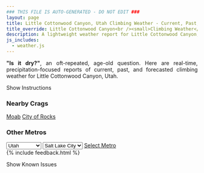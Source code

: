 ```yaml
---
### THIS FILE IS AUTO-GENERATED - DO NOT EDIT ###
layout: page
title: Little Cottonwood Canyon, Utah Climbing Weather - Current, Past, and Forecasted Report
title_override: Little Cottonwood Canyon<br /><small>Climbing Weather</small>
description: A lightweight weather report for Little Cottonwood Canyon, Utah. Optimized for slow internet connections.
js_includes:
  - weather.js
---
```


<section class="measure center lh-copy f5-ns f6 ph2 mv4" style="text-align: justify;">
<strong>"Is it dry?"</strong>, an oft-repeated, age-old question. Here are real-time,
precipitation-focused reports of current, past, and forecasted climbing weather for Little Cottonwood Canyon, Utah.
</section>

<p id="settings-toggle" class="mw5 b center tc hover-light-red black-70 pointer">Show Instructions</p>
<section id="settings" class="overflow-hidden" style="display:none;">
    <div class="mv2 ph2 center">
        <div class="fn f6 tc pv2">
            <p class="measure lh-copy center"><strong>Show/hide hourly forecasts</strong> by clicking the desired day.</p>
            <hr class="mw5 p0 mv2 o-60 b0 bt b--light-red light-red bg-light-red">
            <p class="measure lh-copy center"><strong>Current and Past conditions</strong> are measured by the nearest weather station. <strong>Forecast conditions</strong> are calculated and polled separately.</p>
            <hr class="mw5 p0 mv2 o-60 b0 bt b--light-red light-red bg-light-red">
            <p class="measure lh-copy center"><strong>Having issues?</strong> Try <a id="clear-cache" class="no-underline relative fancy-link light-red hover-light-red" href="#">clearing the local cache</a>.</p>
            <hr class="mw5 p0 mv2 o-60 b0 bt b--light-red light-red bg-light-red">
            <p class="measure lh-copy center">Weather data sourced from <a class="no-underline fancy-link relative light-red" target="_blank" href="https://www.weather.gov/documentation/services-web-api">weather.gov</a>.</p>
        </div>
    </div>
</section>
<section id="weather" data-crag="little-cottonwood-canyon-utah" class="mv4-ns mv3 ph2 center"></section>
<section id="nearby" class="tc lh-copy">
  <h3>Nearby Crags</h3>
<a class="nowrap no-underline fancy-link relative light-red mh3" href="/crags/moab-utah-weather.html">Moab</a>
<a class="nowrap no-underline fancy-link relative light-red mh3" href="/crags/city-of-rocks-idaho-weather.html">City of Rocks</a>
</section>
<section id="nearby" class="tc lh-copy">
  <h3>Other Metros</h3>
  <select class="ma1 bg-near-white pa2" id="stateSel">
    <option value="Texas">Texas</option>
    <option value="Washington">Washington</option>
    <option value="Colorado">Colorado</option>
    <option value="Tennessee">Tennessee</option>
    <option value="Utah" selected>Utah</option>
    <option value="California">California</option>
  </select>
  <select class="ma1 bg-near-white pa2" id="citySel">
    <option value="Salt Lake City" selected>Salt Lake City</option>
  </select>
  <a id="selectMetro" class="f6 link dim ph3 pv2 ma1 dib white bg-light-red" href="/crags/salt-lake-city-utah-weather.html">Select Metro</a>
  <script>
    var states = [];
    states["Texas"] = "Austin"
    states["Washington"] = "Seattle"
    states["Colorado"] = "Denver"
    states["Tennessee"] = "Nashville"
    states["Utah"] = "Salt Lake City"
    states["California"] = "San Francisco|Los Angeles"
  </script>
</section>
{% include feedback.html %}
<p id="issues-toggle" class="mw5 b center tc hover-light-red black-70 pointer">Show Known Issues</p>
<section id="issues" class="overflow-hidden tc f6">
</section>

<script>
  var weekly_SLC_102_165 = {"updated":"2023-02-06T03:37:56+00:00","units":"us","forecastGenerator":"BaselineForecastGenerator","generatedAt":"2023-02-06T08:34:55+00:00","updateTime":"2023-02-06T03:37:56+00:00","validTimes":"2023-02-05T21:00:00+00:00/P7DT7H","elevation":{"unitCode":"wmoUnit:m","value":1872.0816},"periods":[{"number":1,"name":"Overnight","startTime":"2023-02-06T01:00:00-07:00","endTime":"2023-02-06T06:00:00-07:00","isDaytime":false,"temperature":25,"temperatureUnit":"F","temperatureTrend":"rising","windSpeed":"6 mph","windDirection":"N","icon":"https://api.weather.gov/icons/land/night/snow,90?size=medium","shortForecast":"Snow","detailedForecast":"Snow. Mostly cloudy. Low around 25, with temperatures rising to around 27 overnight. North wind around 6 mph. Chance of precipitation is 90%. New snow accumulation of 2 to 4 inches possible."},{"number":2,"name":"Monday","startTime":"2023-02-06T06:00:00-07:00","endTime":"2023-02-06T18:00:00-07:00","isDaytime":true,"temperature":30,"temperatureUnit":"F","temperatureTrend":null,"windSpeed":"6 to 10 mph","windDirection":"N","icon":"https://api.weather.gov/icons/land/day/snow,100/snow,60?size=medium","shortForecast":"Snow","detailedForecast":"Snow before 5pm. Cloudy, with a high near 30. North wind 6 to 10 mph. Chance of precipitation is 100%. New snow accumulation of 3 to 5 inches possible."},{"number":3,"name":"Monday Night","startTime":"2023-02-06T18:00:00-07:00","endTime":"2023-02-07T06:00:00-07:00","isDaytime":false,"temperature":20,"temperatureUnit":"F","temperatureTrend":null,"windSpeed":"6 to 10 mph","windDirection":"NNE","icon":"https://api.weather.gov/icons/land/night/bkn?size=medium","shortForecast":"Mostly Cloudy","detailedForecast":"Mostly cloudy, with a low around 20. North northeast wind 6 to 10 mph."},{"number":4,"name":"Tuesday","startTime":"2023-02-07T06:00:00-07:00","endTime":"2023-02-07T18:00:00-07:00","isDaytime":true,"temperature":32,"temperatureUnit":"F","temperatureTrend":null,"windSpeed":"2 to 6 mph","windDirection":"WSW","icon":"https://api.weather.gov/icons/land/day/sct?size=medium","shortForecast":"Mostly Sunny","detailedForecast":"Mostly sunny, with a high near 32. West southwest wind 2 to 6 mph."},{"number":5,"name":"Tuesday Night","startTime":"2023-02-07T18:00:00-07:00","endTime":"2023-02-08T06:00:00-07:00","isDaytime":false,"temperature":23,"temperatureUnit":"F","temperatureTrend":null,"windSpeed":"3 to 9 mph","windDirection":"SSE","icon":"https://api.weather.gov/icons/land/night/bkn/snow,30?size=medium","shortForecast":"Mostly Cloudy then Chance Light Snow","detailedForecast":"A chance of snow after 5am. Mostly cloudy, with a low around 23. South southeast wind 3 to 9 mph. Chance of precipitation is 30%."},{"number":6,"name":"Wednesday","startTime":"2023-02-08T06:00:00-07:00","endTime":"2023-02-08T18:00:00-07:00","isDaytime":true,"temperature":33,"temperatureUnit":"F","temperatureTrend":null,"windSpeed":"9 to 13 mph","windDirection":"WSW","icon":"https://api.weather.gov/icons/land/day/snow,40?size=medium","shortForecast":"Chance Light Snow","detailedForecast":"A chance of snow before 5pm. Partly sunny, with a high near 33. Chance of precipitation is 40%. New snow accumulation of less than half an inch possible."},{"number":7,"name":"Wednesday Night","startTime":"2023-02-08T18:00:00-07:00","endTime":"2023-02-09T06:00:00-07:00","isDaytime":false,"temperature":18,"temperatureUnit":"F","temperatureTrend":null,"windSpeed":"8 to 13 mph","windDirection":"NNW","icon":"https://api.weather.gov/icons/land/night/bkn?size=medium","shortForecast":"Mostly Cloudy","detailedForecast":"Mostly cloudy, with a low around 18."},{"number":8,"name":"Thursday","startTime":"2023-02-09T06:00:00-07:00","endTime":"2023-02-09T18:00:00-07:00","isDaytime":true,"temperature":29,"temperatureUnit":"F","temperatureTrend":null,"windSpeed":"8 mph","windDirection":"NW","icon":"https://api.weather.gov/icons/land/day/sct?size=medium","shortForecast":"Mostly Sunny","detailedForecast":"Mostly sunny, with a high near 29."},{"number":9,"name":"Thursday Night","startTime":"2023-02-09T18:00:00-07:00","endTime":"2023-02-10T06:00:00-07:00","isDaytime":false,"temperature":18,"temperatureUnit":"F","temperatureTrend":null,"windSpeed":"7 mph","windDirection":"E","icon":"https://api.weather.gov/icons/land/night/few?size=medium","shortForecast":"Mostly Clear","detailedForecast":"Mostly clear, with a low around 18."},{"number":10,"name":"Friday","startTime":"2023-02-10T06:00:00-07:00","endTime":"2023-02-10T18:00:00-07:00","isDaytime":true,"temperature":37,"temperatureUnit":"F","temperatureTrend":null,"windSpeed":"8 mph","windDirection":"SE","icon":"https://api.weather.gov/icons/land/day/few?size=medium","shortForecast":"Sunny","detailedForecast":"Sunny, with a high near 37."},{"number":11,"name":"Friday Night","startTime":"2023-02-10T18:00:00-07:00","endTime":"2023-02-11T06:00:00-07:00","isDaytime":false,"temperature":25,"temperatureUnit":"F","temperatureTrend":null,"windSpeed":"9 mph","windDirection":"SE","icon":"https://api.weather.gov/icons/land/night/sct?size=medium","shortForecast":"Partly Cloudy","detailedForecast":"Partly cloudy, with a low around 25."},{"number":12,"name":"Saturday","startTime":"2023-02-11T06:00:00-07:00","endTime":"2023-02-11T18:00:00-07:00","isDaytime":true,"temperature":41,"temperatureUnit":"F","temperatureTrend":null,"windSpeed":"9 mph","windDirection":"ESE","icon":"https://api.weather.gov/icons/land/day/sct?size=medium","shortForecast":"Mostly Sunny","detailedForecast":"Mostly sunny, with a high near 41."},{"number":13,"name":"Saturday Night","startTime":"2023-02-11T18:00:00-07:00","endTime":"2023-02-12T06:00:00-07:00","isDaytime":false,"temperature":26,"temperatureUnit":"F","temperatureTrend":null,"windSpeed":"8 mph","windDirection":"E","icon":"https://api.weather.gov/icons/land/night/bkn?size=medium","shortForecast":"Mostly Cloudy","detailedForecast":"Mostly cloudy, with a low around 26."},{"number":14,"name":"Sunday","startTime":"2023-02-12T06:00:00-07:00","endTime":"2023-02-12T18:00:00-07:00","isDaytime":true,"temperature":39,"temperatureUnit":"F","temperatureTrend":null,"windSpeed":"8 mph","windDirection":"NNE","icon":"https://api.weather.gov/icons/land/day/snow?size=medium","shortForecast":"Slight Chance Light Snow","detailedForecast":"A slight chance of snow between 11am and 5pm. Partly sunny, with a high near 39."}]}
  var hourly_SLC_102_165 = {"@context":["https://geojson.org/geojson-ld/geojson-context.jsonld",{"@version":"1.1","wx":"https://api.weather.gov/ontology#","geo":"http://www.opengis.net/ont/geosparql#","unit":"http://codes.wmo.int/common/unit/","@vocab":"https://api.weather.gov/ontology#"}],"type":"Feature","geometry":{"type":"Polygon","coordinates":[[[-111.7980097,40.5728371],[-111.79443739999999,40.5510443],[-111.765784,40.5537528],[-111.7693503,40.575545899999995],[-111.7980097,40.5728371]]]},"properties":{"updated":"2023-02-06T03:37:56+00:00","units":"us","forecastGenerator":"HourlyForecastGenerator","generatedAt":"2023-02-06T08:34:56+00:00","updateTime":"2023-02-06T03:37:56+00:00","validTimes":"2023-02-05T21:00:00+00:00/P7DT7H","elevation":{"unitCode":"wmoUnit:m","value":1872.0816},"periods":[{"number":1,"name":"","startTime":"2023-02-06T01:00:00-07:00","endTime":"2023-02-06T02:00:00-07:00","isDaytime":false,"temperature":29,"temperatureUnit":"F","temperatureTrend":null,"windSpeed":"6 mph","windDirection":"NNE","icon":"https://api.weather.gov/icons/land/night/snow,50?size=small","shortForecast":"Chance Light Snow","detailedForecast":""},{"number":2,"name":"","startTime":"2023-02-06T02:00:00-07:00","endTime":"2023-02-06T03:00:00-07:00","isDaytime":false,"temperature":28,"temperatureUnit":"F","temperatureTrend":null,"windSpeed":"6 mph","windDirection":"N","icon":"https://api.weather.gov/icons/land/night/snow,40?size=small","shortForecast":"Chance Light Snow","detailedForecast":""},{"number":3,"name":"","startTime":"2023-02-06T03:00:00-07:00","endTime":"2023-02-06T04:00:00-07:00","isDaytime":false,"temperature":28,"temperatureUnit":"F","temperatureTrend":null,"windSpeed":"6 mph","windDirection":"N","icon":"https://api.weather.gov/icons/land/night/snow,40?size=small","shortForecast":"Chance Light Snow","detailedForecast":""},{"number":4,"name":"","startTime":"2023-02-06T04:00:00-07:00","endTime":"2023-02-06T05:00:00-07:00","isDaytime":false,"temperature":27,"temperatureUnit":"F","temperatureTrend":null,"windSpeed":"6 mph","windDirection":"N","icon":"https://api.weather.gov/icons/land/night/snow,40?size=small","shortForecast":"Chance Light Snow","detailedForecast":""},{"number":5,"name":"","startTime":"2023-02-06T05:00:00-07:00","endTime":"2023-02-06T06:00:00-07:00","isDaytime":false,"temperature":27,"temperatureUnit":"F","temperatureTrend":null,"windSpeed":"6 mph","windDirection":"N","icon":"https://api.weather.gov/icons/land/night/snow,90?size=small","shortForecast":"Snow","detailedForecast":""},{"number":6,"name":"","startTime":"2023-02-06T06:00:00-07:00","endTime":"2023-02-06T07:00:00-07:00","isDaytime":true,"temperature":27,"temperatureUnit":"F","temperatureTrend":null,"windSpeed":"6 mph","windDirection":"N","icon":"https://api.weather.gov/icons/land/day/snow,90?size=small","shortForecast":"Snow","detailedForecast":""},{"number":7,"name":"","startTime":"2023-02-06T07:00:00-07:00","endTime":"2023-02-06T08:00:00-07:00","isDaytime":true,"temperature":26,"temperatureUnit":"F","temperatureTrend":null,"windSpeed":"6 mph","windDirection":"N","icon":"https://api.weather.gov/icons/land/day/snow,90?size=small","shortForecast":"Snow","detailedForecast":""},{"number":8,"name":"","startTime":"2023-02-06T08:00:00-07:00","endTime":"2023-02-06T09:00:00-07:00","isDaytime":true,"temperature":25,"temperatureUnit":"F","temperatureTrend":null,"windSpeed":"6 mph","windDirection":"N","icon":"https://api.weather.gov/icons/land/day/snow?size=small","shortForecast":"Snow","detailedForecast":""},{"number":9,"name":"","startTime":"2023-02-06T09:00:00-07:00","endTime":"2023-02-06T10:00:00-07:00","isDaytime":true,"temperature":26,"temperatureUnit":"F","temperatureTrend":null,"windSpeed":"6 mph","windDirection":"N","icon":"https://api.weather.gov/icons/land/day/snow?size=small","shortForecast":"Snow","detailedForecast":""},{"number":10,"name":"","startTime":"2023-02-06T10:00:00-07:00","endTime":"2023-02-06T11:00:00-07:00","isDaytime":true,"temperature":25,"temperatureUnit":"F","temperatureTrend":null,"windSpeed":"6 mph","windDirection":"N","icon":"https://api.weather.gov/icons/land/day/snow?size=small","shortForecast":"Snow","detailedForecast":""},{"number":11,"name":"","startTime":"2023-02-06T11:00:00-07:00","endTime":"2023-02-06T12:00:00-07:00","isDaytime":true,"temperature":26,"temperatureUnit":"F","temperatureTrend":null,"windSpeed":"9 mph","windDirection":"NNW","icon":"https://api.weather.gov/icons/land/day/snow?size=small","shortForecast":"Snow Likely","detailedForecast":""},{"number":12,"name":"","startTime":"2023-02-06T12:00:00-07:00","endTime":"2023-02-06T13:00:00-07:00","isDaytime":true,"temperature":27,"temperatureUnit":"F","temperatureTrend":null,"windSpeed":"9 mph","windDirection":"NNW","icon":"https://api.weather.gov/icons/land/day/snow?size=small","shortForecast":"Snow Likely","detailedForecast":""},{"number":13,"name":"","startTime":"2023-02-06T13:00:00-07:00","endTime":"2023-02-06T14:00:00-07:00","isDaytime":true,"temperature":28,"temperatureUnit":"F","temperatureTrend":null,"windSpeed":"9 mph","windDirection":"NNW","icon":"https://api.weather.gov/icons/land/day/snow?size=small","shortForecast":"Snow Likely","detailedForecast":""},{"number":14,"name":"","startTime":"2023-02-06T14:00:00-07:00","endTime":"2023-02-06T15:00:00-07:00","isDaytime":true,"temperature":28,"temperatureUnit":"F","temperatureTrend":null,"windSpeed":"9 mph","windDirection":"NNW","icon":"https://api.weather.gov/icons/land/day/snow?size=small","shortForecast":"Chance Snow","detailedForecast":""},{"number":15,"name":"","startTime":"2023-02-06T15:00:00-07:00","endTime":"2023-02-06T16:00:00-07:00","isDaytime":true,"temperature":28,"temperatureUnit":"F","temperatureTrend":null,"windSpeed":"9 mph","windDirection":"NNW","icon":"https://api.weather.gov/icons/land/day/snow?size=small","shortForecast":"Chance Snow","detailedForecast":""},{"number":16,"name":"","startTime":"2023-02-06T16:00:00-07:00","endTime":"2023-02-06T17:00:00-07:00","isDaytime":true,"temperature":28,"temperatureUnit":"F","temperatureTrend":null,"windSpeed":"9 mph","windDirection":"NNW","icon":"https://api.weather.gov/icons/land/day/snow?size=small","shortForecast":"Chance Snow","detailedForecast":""},{"number":17,"name":"","startTime":"2023-02-06T17:00:00-07:00","endTime":"2023-02-06T18:00:00-07:00","isDaytime":true,"temperature":29,"temperatureUnit":"F","temperatureTrend":null,"windSpeed":"10 mph","windDirection":"N","icon":"https://api.weather.gov/icons/land/day/ovc?size=small","shortForecast":"Cloudy","detailedForecast":""},{"number":18,"name":"","startTime":"2023-02-06T18:00:00-07:00","endTime":"2023-02-06T19:00:00-07:00","isDaytime":false,"temperature":27,"temperatureUnit":"F","temperatureTrend":null,"windSpeed":"10 mph","windDirection":"N","icon":"https://api.weather.gov/icons/land/night/ovc?size=small","shortForecast":"Cloudy","detailedForecast":""},{"number":19,"name":"","startTime":"2023-02-06T19:00:00-07:00","endTime":"2023-02-06T20:00:00-07:00","isDaytime":false,"temperature":26,"temperatureUnit":"F","temperatureTrend":null,"windSpeed":"10 mph","windDirection":"N","icon":"https://api.weather.gov/icons/land/night/ovc?size=small","shortForecast":"Cloudy","detailedForecast":""},{"number":20,"name":"","startTime":"2023-02-06T20:00:00-07:00","endTime":"2023-02-06T21:00:00-07:00","isDaytime":false,"temperature":25,"temperatureUnit":"F","temperatureTrend":null,"windSpeed":"8 mph","windDirection":"NNE","icon":"https://api.weather.gov/icons/land/night/bkn?size=small","shortForecast":"Mostly Cloudy","detailedForecast":""},{"number":21,"name":"","startTime":"2023-02-06T21:00:00-07:00","endTime":"2023-02-06T22:00:00-07:00","isDaytime":false,"temperature":24,"temperatureUnit":"F","temperatureTrend":null,"windSpeed":"8 mph","windDirection":"NNE","icon":"https://api.weather.gov/icons/land/night/bkn?size=small","shortForecast":"Mostly Cloudy","detailedForecast":""},{"number":22,"name":"","startTime":"2023-02-06T22:00:00-07:00","endTime":"2023-02-06T23:00:00-07:00","isDaytime":false,"temperature":23,"temperatureUnit":"F","temperatureTrend":null,"windSpeed":"8 mph","windDirection":"NNE","icon":"https://api.weather.gov/icons/land/night/bkn?size=small","shortForecast":"Mostly Cloudy","detailedForecast":""},{"number":23,"name":"","startTime":"2023-02-06T23:00:00-07:00","endTime":"2023-02-07T00:00:00-07:00","isDaytime":false,"temperature":22,"temperatureUnit":"F","temperatureTrend":null,"windSpeed":"6 mph","windDirection":"NNE","icon":"https://api.weather.gov/icons/land/night/bkn?size=small","shortForecast":"Mostly Cloudy","detailedForecast":""},{"number":24,"name":"","startTime":"2023-02-07T00:00:00-07:00","endTime":"2023-02-07T01:00:00-07:00","isDaytime":false,"temperature":21,"temperatureUnit":"F","temperatureTrend":null,"windSpeed":"6 mph","windDirection":"NNE","icon":"https://api.weather.gov/icons/land/night/bkn?size=small","shortForecast":"Mostly Cloudy","detailedForecast":""},{"number":25,"name":"","startTime":"2023-02-07T01:00:00-07:00","endTime":"2023-02-07T02:00:00-07:00","isDaytime":false,"temperature":21,"temperatureUnit":"F","temperatureTrend":null,"windSpeed":"6 mph","windDirection":"NNE","icon":"https://api.weather.gov/icons/land/night/bkn?size=small","shortForecast":"Mostly Cloudy","detailedForecast":""},{"number":26,"name":"","startTime":"2023-02-07T02:00:00-07:00","endTime":"2023-02-07T03:00:00-07:00","isDaytime":false,"temperature":21,"temperatureUnit":"F","temperatureTrend":null,"windSpeed":"6 mph","windDirection":"NE","icon":"https://api.weather.gov/icons/land/night/bkn?size=small","shortForecast":"Mostly Cloudy","detailedForecast":""},{"number":27,"name":"","startTime":"2023-02-07T03:00:00-07:00","endTime":"2023-02-07T04:00:00-07:00","isDaytime":false,"temperature":21,"temperatureUnit":"F","temperatureTrend":null,"windSpeed":"6 mph","windDirection":"NE","icon":"https://api.weather.gov/icons/land/night/bkn?size=small","shortForecast":"Mostly Cloudy","detailedForecast":""},{"number":28,"name":"","startTime":"2023-02-07T04:00:00-07:00","endTime":"2023-02-07T05:00:00-07:00","isDaytime":false,"temperature":20,"temperatureUnit":"F","temperatureTrend":null,"windSpeed":"6 mph","windDirection":"NE","icon":"https://api.weather.gov/icons/land/night/bkn?size=small","shortForecast":"Mostly Cloudy","detailedForecast":""},{"number":29,"name":"","startTime":"2023-02-07T05:00:00-07:00","endTime":"2023-02-07T06:00:00-07:00","isDaytime":false,"temperature":20,"temperatureUnit":"F","temperatureTrend":null,"windSpeed":"6 mph","windDirection":"ENE","icon":"https://api.weather.gov/icons/land/night/bkn?size=small","shortForecast":"Mostly Cloudy","detailedForecast":""},{"number":30,"name":"","startTime":"2023-02-07T06:00:00-07:00","endTime":"2023-02-07T07:00:00-07:00","isDaytime":true,"temperature":20,"temperatureUnit":"F","temperatureTrend":null,"windSpeed":"6 mph","windDirection":"ENE","icon":"https://api.weather.gov/icons/land/day/bkn?size=small","shortForecast":"Partly Sunny","detailedForecast":""},{"number":31,"name":"","startTime":"2023-02-07T07:00:00-07:00","endTime":"2023-02-07T08:00:00-07:00","isDaytime":true,"temperature":21,"temperatureUnit":"F","temperatureTrend":null,"windSpeed":"6 mph","windDirection":"ENE","icon":"https://api.weather.gov/icons/land/day/bkn?size=small","shortForecast":"Partly Sunny","detailedForecast":""},{"number":32,"name":"","startTime":"2023-02-07T08:00:00-07:00","endTime":"2023-02-07T09:00:00-07:00","isDaytime":true,"temperature":22,"temperatureUnit":"F","temperatureTrend":null,"windSpeed":"3 mph","windDirection":"E","icon":"https://api.weather.gov/icons/land/day/bkn?size=small","shortForecast":"Partly Sunny","detailedForecast":""},{"number":33,"name":"","startTime":"2023-02-07T09:00:00-07:00","endTime":"2023-02-07T10:00:00-07:00","isDaytime":true,"temperature":24,"temperatureUnit":"F","temperatureTrend":null,"windSpeed":"3 mph","windDirection":"E","icon":"https://api.weather.gov/icons/land/day/bkn?size=small","shortForecast":"Partly Sunny","detailedForecast":""},{"number":34,"name":"","startTime":"2023-02-07T10:00:00-07:00","endTime":"2023-02-07T11:00:00-07:00","isDaytime":true,"temperature":26,"temperatureUnit":"F","temperatureTrend":null,"windSpeed":"3 mph","windDirection":"E","icon":"https://api.weather.gov/icons/land/day/bkn?size=small","shortForecast":"Partly Sunny","detailedForecast":""},{"number":35,"name":"","startTime":"2023-02-07T11:00:00-07:00","endTime":"2023-02-07T12:00:00-07:00","isDaytime":true,"temperature":28,"temperatureUnit":"F","temperatureTrend":null,"windSpeed":"2 mph","windDirection":"WSW","icon":"https://api.weather.gov/icons/land/day/sct?size=small","shortForecast":"Mostly Sunny","detailedForecast":""},{"number":36,"name":"","startTime":"2023-02-07T12:00:00-07:00","endTime":"2023-02-07T13:00:00-07:00","isDaytime":true,"temperature":30,"temperatureUnit":"F","temperatureTrend":null,"windSpeed":"2 mph","windDirection":"WSW","icon":"https://api.weather.gov/icons/land/day/sct?size=small","shortForecast":"Mostly Sunny","detailedForecast":""},{"number":37,"name":"","startTime":"2023-02-07T13:00:00-07:00","endTime":"2023-02-07T14:00:00-07:00","isDaytime":true,"temperature":31,"temperatureUnit":"F","temperatureTrend":null,"windSpeed":"2 mph","windDirection":"WSW","icon":"https://api.weather.gov/icons/land/day/sct?size=small","shortForecast":"Mostly Sunny","detailedForecast":""},{"number":38,"name":"","startTime":"2023-02-07T14:00:00-07:00","endTime":"2023-02-07T15:00:00-07:00","isDaytime":true,"temperature":31,"temperatureUnit":"F","temperatureTrend":null,"windSpeed":"2 mph","windDirection":"W","icon":"https://api.weather.gov/icons/land/day/sct?size=small","shortForecast":"Mostly Sunny","detailedForecast":""},{"number":39,"name":"","startTime":"2023-02-07T15:00:00-07:00","endTime":"2023-02-07T16:00:00-07:00","isDaytime":true,"temperature":31,"temperatureUnit":"F","temperatureTrend":null,"windSpeed":"2 mph","windDirection":"W","icon":"https://api.weather.gov/icons/land/day/sct?size=small","shortForecast":"Mostly Sunny","detailedForecast":""},{"number":40,"name":"","startTime":"2023-02-07T16:00:00-07:00","endTime":"2023-02-07T17:00:00-07:00","isDaytime":true,"temperature":30,"temperatureUnit":"F","temperatureTrend":null,"windSpeed":"2 mph","windDirection":"W","icon":"https://api.weather.gov/icons/land/day/sct?size=small","shortForecast":"Mostly Sunny","detailedForecast":""},{"number":41,"name":"","startTime":"2023-02-07T17:00:00-07:00","endTime":"2023-02-07T18:00:00-07:00","isDaytime":true,"temperature":29,"temperatureUnit":"F","temperatureTrend":null,"windSpeed":"3 mph","windDirection":"WSW","icon":"https://api.weather.gov/icons/land/day/sct?size=small","shortForecast":"Mostly Sunny","detailedForecast":""},{"number":42,"name":"","startTime":"2023-02-07T18:00:00-07:00","endTime":"2023-02-07T19:00:00-07:00","isDaytime":false,"temperature":28,"temperatureUnit":"F","temperatureTrend":null,"windSpeed":"3 mph","windDirection":"WSW","icon":"https://api.weather.gov/icons/land/night/sct?size=small","shortForecast":"Partly Cloudy","detailedForecast":""},{"number":43,"name":"","startTime":"2023-02-07T19:00:00-07:00","endTime":"2023-02-07T20:00:00-07:00","isDaytime":false,"temperature":26,"temperatureUnit":"F","temperatureTrend":null,"windSpeed":"3 mph","windDirection":"WSW","icon":"https://api.weather.gov/icons/land/night/sct?size=small","shortForecast":"Partly Cloudy","detailedForecast":""},{"number":44,"name":"","startTime":"2023-02-07T20:00:00-07:00","endTime":"2023-02-07T21:00:00-07:00","isDaytime":false,"temperature":25,"temperatureUnit":"F","temperatureTrend":null,"windSpeed":"5 mph","windDirection":"SE","icon":"https://api.weather.gov/icons/land/night/sct?size=small","shortForecast":"Partly Cloudy","detailedForecast":""},{"number":45,"name":"","startTime":"2023-02-07T21:00:00-07:00","endTime":"2023-02-07T22:00:00-07:00","isDaytime":false,"temperature":25,"temperatureUnit":"F","temperatureTrend":null,"windSpeed":"5 mph","windDirection":"SE","icon":"https://api.weather.gov/icons/land/night/sct?size=small","shortForecast":"Partly Cloudy","detailedForecast":""},{"number":46,"name":"","startTime":"2023-02-07T22:00:00-07:00","endTime":"2023-02-07T23:00:00-07:00","isDaytime":false,"temperature":25,"temperatureUnit":"F","temperatureTrend":null,"windSpeed":"5 mph","windDirection":"SE","icon":"https://api.weather.gov/icons/land/night/sct?size=small","shortForecast":"Partly Cloudy","detailedForecast":""},{"number":47,"name":"","startTime":"2023-02-07T23:00:00-07:00","endTime":"2023-02-08T00:00:00-07:00","isDaytime":false,"temperature":25,"temperatureUnit":"F","temperatureTrend":null,"windSpeed":"6 mph","windDirection":"SSE","icon":"https://api.weather.gov/icons/land/night/bkn?size=small","shortForecast":"Mostly Cloudy","detailedForecast":""},{"number":48,"name":"","startTime":"2023-02-08T00:00:00-07:00","endTime":"2023-02-08T01:00:00-07:00","isDaytime":false,"temperature":25,"temperatureUnit":"F","temperatureTrend":null,"windSpeed":"6 mph","windDirection":"SSE","icon":"https://api.weather.gov/icons/land/night/bkn?size=small","shortForecast":"Mostly Cloudy","detailedForecast":""},{"number":49,"name":"","startTime":"2023-02-08T01:00:00-07:00","endTime":"2023-02-08T02:00:00-07:00","isDaytime":false,"temperature":26,"temperatureUnit":"F","temperatureTrend":null,"windSpeed":"6 mph","windDirection":"SSE","icon":"https://api.weather.gov/icons/land/night/bkn?size=small","shortForecast":"Mostly Cloudy","detailedForecast":""},{"number":50,"name":"","startTime":"2023-02-08T02:00:00-07:00","endTime":"2023-02-08T03:00:00-07:00","isDaytime":false,"temperature":26,"temperatureUnit":"F","temperatureTrend":null,"windSpeed":"7 mph","windDirection":"SSE","icon":"https://api.weather.gov/icons/land/night/bkn?size=small","shortForecast":"Mostly Cloudy","detailedForecast":""},{"number":51,"name":"","startTime":"2023-02-08T03:00:00-07:00","endTime":"2023-02-08T04:00:00-07:00","isDaytime":false,"temperature":26,"temperatureUnit":"F","temperatureTrend":null,"windSpeed":"7 mph","windDirection":"SSE","icon":"https://api.weather.gov/icons/land/night/bkn?size=small","shortForecast":"Mostly Cloudy","detailedForecast":""},{"number":52,"name":"","startTime":"2023-02-08T04:00:00-07:00","endTime":"2023-02-08T05:00:00-07:00","isDaytime":false,"temperature":26,"temperatureUnit":"F","temperatureTrend":null,"windSpeed":"7 mph","windDirection":"SSE","icon":"https://api.weather.gov/icons/land/night/bkn?size=small","shortForecast":"Mostly Cloudy","detailedForecast":""},{"number":53,"name":"","startTime":"2023-02-08T05:00:00-07:00","endTime":"2023-02-08T06:00:00-07:00","isDaytime":false,"temperature":26,"temperatureUnit":"F","temperatureTrend":null,"windSpeed":"9 mph","windDirection":"SSE","icon":"https://api.weather.gov/icons/land/night/snow?size=small","shortForecast":"Chance Light Snow","detailedForecast":""},{"number":54,"name":"","startTime":"2023-02-08T06:00:00-07:00","endTime":"2023-02-08T07:00:00-07:00","isDaytime":true,"temperature":26,"temperatureUnit":"F","temperatureTrend":null,"windSpeed":"9 mph","windDirection":"SSE","icon":"https://api.weather.gov/icons/land/day/snow?size=small","shortForecast":"Chance Light Snow","detailedForecast":""},{"number":55,"name":"","startTime":"2023-02-08T07:00:00-07:00","endTime":"2023-02-08T08:00:00-07:00","isDaytime":true,"temperature":26,"temperatureUnit":"F","temperatureTrend":null,"windSpeed":"9 mph","windDirection":"SSE","icon":"https://api.weather.gov/icons/land/day/snow?size=small","shortForecast":"Chance Light Snow","detailedForecast":""},{"number":56,"name":"","startTime":"2023-02-08T08:00:00-07:00","endTime":"2023-02-08T09:00:00-07:00","isDaytime":true,"temperature":27,"temperatureUnit":"F","temperatureTrend":null,"windSpeed":"9 mph","windDirection":"S","icon":"https://api.weather.gov/icons/land/day/snow?size=small","shortForecast":"Chance Light Snow","detailedForecast":""},{"number":57,"name":"","startTime":"2023-02-08T09:00:00-07:00","endTime":"2023-02-08T10:00:00-07:00","isDaytime":true,"temperature":28,"temperatureUnit":"F","temperatureTrend":null,"windSpeed":"9 mph","windDirection":"S","icon":"https://api.weather.gov/icons/land/day/snow?size=small","shortForecast":"Chance Light Snow","detailedForecast":""},{"number":58,"name":"","startTime":"2023-02-08T10:00:00-07:00","endTime":"2023-02-08T11:00:00-07:00","isDaytime":true,"temperature":30,"temperatureUnit":"F","temperatureTrend":null,"windSpeed":"9 mph","windDirection":"S","icon":"https://api.weather.gov/icons/land/day/snow?size=small","shortForecast":"Chance Light Snow","detailedForecast":""},{"number":59,"name":"","startTime":"2023-02-08T11:00:00-07:00","endTime":"2023-02-08T12:00:00-07:00","isDaytime":true,"temperature":32,"temperatureUnit":"F","temperatureTrend":null,"windSpeed":"10 mph","windDirection":"W","icon":"https://api.weather.gov/icons/land/day/snow?size=small","shortForecast":"Chance Light Snow","detailedForecast":""},{"number":60,"name":"","startTime":"2023-02-08T12:00:00-07:00","endTime":"2023-02-08T13:00:00-07:00","isDaytime":true,"temperature":32,"temperatureUnit":"F","temperatureTrend":null,"windSpeed":"10 mph","windDirection":"W","icon":"https://api.weather.gov/icons/land/day/snow?size=small","shortForecast":"Chance Light Snow","detailedForecast":""},{"number":61,"name":"","startTime":"2023-02-08T13:00:00-07:00","endTime":"2023-02-08T14:00:00-07:00","isDaytime":true,"temperature":31,"temperatureUnit":"F","temperatureTrend":null,"windSpeed":"10 mph","windDirection":"W","icon":"https://api.weather.gov/icons/land/day/snow?size=small","shortForecast":"Chance Light Snow","detailedForecast":""},{"number":62,"name":"","startTime":"2023-02-08T14:00:00-07:00","endTime":"2023-02-08T15:00:00-07:00","isDaytime":true,"temperature":30,"temperatureUnit":"F","temperatureTrend":null,"windSpeed":"13 mph","windDirection":"WNW","icon":"https://api.weather.gov/icons/land/day/snow?size=small","shortForecast":"Chance Light Snow","detailedForecast":""},{"number":63,"name":"","startTime":"2023-02-08T15:00:00-07:00","endTime":"2023-02-08T16:00:00-07:00","isDaytime":true,"temperature":29,"temperatureUnit":"F","temperatureTrend":null,"windSpeed":"13 mph","windDirection":"WNW","icon":"https://api.weather.gov/icons/land/day/snow?size=small","shortForecast":"Chance Light Snow","detailedForecast":""},{"number":64,"name":"","startTime":"2023-02-08T16:00:00-07:00","endTime":"2023-02-08T17:00:00-07:00","isDaytime":true,"temperature":29,"temperatureUnit":"F","temperatureTrend":null,"windSpeed":"13 mph","windDirection":"WNW","icon":"https://api.weather.gov/icons/land/day/snow?size=small","shortForecast":"Chance Light Snow","detailedForecast":""},{"number":65,"name":"","startTime":"2023-02-08T17:00:00-07:00","endTime":"2023-02-08T18:00:00-07:00","isDaytime":true,"temperature":28,"temperatureUnit":"F","temperatureTrend":null,"windSpeed":"13 mph","windDirection":"NW","icon":"https://api.weather.gov/icons/land/day/bkn?size=small","shortForecast":"Partly Sunny","detailedForecast":""},{"number":66,"name":"","startTime":"2023-02-08T18:00:00-07:00","endTime":"2023-02-08T19:00:00-07:00","isDaytime":false,"temperature":26,"temperatureUnit":"F","temperatureTrend":null,"windSpeed":"13 mph","windDirection":"NW","icon":"https://api.weather.gov/icons/land/night/bkn?size=small","shortForecast":"Mostly Cloudy","detailedForecast":""},{"number":67,"name":"","startTime":"2023-02-08T19:00:00-07:00","endTime":"2023-02-08T20:00:00-07:00","isDaytime":false,"temperature":25,"temperatureUnit":"F","temperatureTrend":null,"windSpeed":"13 mph","windDirection":"NW","icon":"https://api.weather.gov/icons/land/night/bkn?size=small","shortForecast":"Mostly Cloudy","detailedForecast":""},{"number":68,"name":"","startTime":"2023-02-08T20:00:00-07:00","endTime":"2023-02-08T21:00:00-07:00","isDaytime":false,"temperature":23,"temperatureUnit":"F","temperatureTrend":null,"windSpeed":"10 mph","windDirection":"NW","icon":"https://api.weather.gov/icons/land/night/bkn?size=small","shortForecast":"Mostly Cloudy","detailedForecast":""},{"number":69,"name":"","startTime":"2023-02-08T21:00:00-07:00","endTime":"2023-02-08T22:00:00-07:00","isDaytime":false,"temperature":22,"temperatureUnit":"F","temperatureTrend":null,"windSpeed":"10 mph","windDirection":"NW","icon":"https://api.weather.gov/icons/land/night/bkn?size=small","shortForecast":"Mostly Cloudy","detailedForecast":""},{"number":70,"name":"","startTime":"2023-02-08T22:00:00-07:00","endTime":"2023-02-08T23:00:00-07:00","isDaytime":false,"temperature":22,"temperatureUnit":"F","temperatureTrend":null,"windSpeed":"10 mph","windDirection":"NW","icon":"https://api.weather.gov/icons/land/night/bkn?size=small","shortForecast":"Mostly Cloudy","detailedForecast":""},{"number":71,"name":"","startTime":"2023-02-08T23:00:00-07:00","endTime":"2023-02-09T00:00:00-07:00","isDaytime":false,"temperature":22,"temperatureUnit":"F","temperatureTrend":null,"windSpeed":"9 mph","windDirection":"NNW","icon":"https://api.weather.gov/icons/land/night/sct?size=small","shortForecast":"Partly Cloudy","detailedForecast":""},{"number":72,"name":"","startTime":"2023-02-09T00:00:00-07:00","endTime":"2023-02-09T01:00:00-07:00","isDaytime":false,"temperature":21,"temperatureUnit":"F","temperatureTrend":null,"windSpeed":"9 mph","windDirection":"NNW","icon":"https://api.weather.gov/icons/land/night/sct?size=small","shortForecast":"Partly Cloudy","detailedForecast":""},{"number":73,"name":"","startTime":"2023-02-09T01:00:00-07:00","endTime":"2023-02-09T02:00:00-07:00","isDaytime":false,"temperature":21,"temperatureUnit":"F","temperatureTrend":null,"windSpeed":"9 mph","windDirection":"NNW","icon":"https://api.weather.gov/icons/land/night/sct?size=small","shortForecast":"Partly Cloudy","detailedForecast":""},{"number":74,"name":"","startTime":"2023-02-09T02:00:00-07:00","endTime":"2023-02-09T03:00:00-07:00","isDaytime":false,"temperature":20,"temperatureUnit":"F","temperatureTrend":null,"windSpeed":"9 mph","windDirection":"N","icon":"https://api.weather.gov/icons/land/night/sct?size=small","shortForecast":"Partly Cloudy","detailedForecast":""},{"number":75,"name":"","startTime":"2023-02-09T03:00:00-07:00","endTime":"2023-02-09T04:00:00-07:00","isDaytime":false,"temperature":19,"temperatureUnit":"F","temperatureTrend":null,"windSpeed":"9 mph","windDirection":"N","icon":"https://api.weather.gov/icons/land/night/sct?size=small","shortForecast":"Partly Cloudy","detailedForecast":""},{"number":76,"name":"","startTime":"2023-02-09T04:00:00-07:00","endTime":"2023-02-09T05:00:00-07:00","isDaytime":false,"temperature":19,"temperatureUnit":"F","temperatureTrend":null,"windSpeed":"9 mph","windDirection":"N","icon":"https://api.weather.gov/icons/land/night/sct?size=small","shortForecast":"Partly Cloudy","detailedForecast":""},{"number":77,"name":"","startTime":"2023-02-09T05:00:00-07:00","endTime":"2023-02-09T06:00:00-07:00","isDaytime":false,"temperature":19,"temperatureUnit":"F","temperatureTrend":null,"windSpeed":"8 mph","windDirection":"ENE","icon":"https://api.weather.gov/icons/land/night/sct?size=small","shortForecast":"Partly Cloudy","detailedForecast":""},{"number":78,"name":"","startTime":"2023-02-09T06:00:00-07:00","endTime":"2023-02-09T07:00:00-07:00","isDaytime":true,"temperature":18,"temperatureUnit":"F","temperatureTrend":null,"windSpeed":"8 mph","windDirection":"ENE","icon":"https://api.weather.gov/icons/land/day/sct?size=small","shortForecast":"Mostly Sunny","detailedForecast":""},{"number":79,"name":"","startTime":"2023-02-09T07:00:00-07:00","endTime":"2023-02-09T08:00:00-07:00","isDaytime":true,"temperature":18,"temperatureUnit":"F","temperatureTrend":null,"windSpeed":"8 mph","windDirection":"ENE","icon":"https://api.weather.gov/icons/land/day/sct?size=small","shortForecast":"Mostly Sunny","detailedForecast":""},{"number":80,"name":"","startTime":"2023-02-09T08:00:00-07:00","endTime":"2023-02-09T09:00:00-07:00","isDaytime":true,"temperature":18,"temperatureUnit":"F","temperatureTrend":null,"windSpeed":"8 mph","windDirection":"E","icon":"https://api.weather.gov/icons/land/day/bkn?size=small","shortForecast":"Partly Sunny","detailedForecast":""},{"number":81,"name":"","startTime":"2023-02-09T09:00:00-07:00","endTime":"2023-02-09T10:00:00-07:00","isDaytime":true,"temperature":20,"temperatureUnit":"F","temperatureTrend":null,"windSpeed":"8 mph","windDirection":"E","icon":"https://api.weather.gov/icons/land/day/bkn?size=small","shortForecast":"Partly Sunny","detailedForecast":""},{"number":82,"name":"","startTime":"2023-02-09T10:00:00-07:00","endTime":"2023-02-09T11:00:00-07:00","isDaytime":true,"temperature":23,"temperatureUnit":"F","temperatureTrend":null,"windSpeed":"8 mph","windDirection":"E","icon":"https://api.weather.gov/icons/land/day/bkn?size=small","shortForecast":"Partly Sunny","detailedForecast":""},{"number":83,"name":"","startTime":"2023-02-09T11:00:00-07:00","endTime":"2023-02-09T12:00:00-07:00","isDaytime":true,"temperature":25,"temperatureUnit":"F","temperatureTrend":null,"windSpeed":"7 mph","windDirection":"WSW","icon":"https://api.weather.gov/icons/land/day/sct?size=small","shortForecast":"Mostly Sunny","detailedForecast":""},{"number":84,"name":"","startTime":"2023-02-09T12:00:00-07:00","endTime":"2023-02-09T13:00:00-07:00","isDaytime":true,"temperature":26,"temperatureUnit":"F","temperatureTrend":null,"windSpeed":"7 mph","windDirection":"WSW","icon":"https://api.weather.gov/icons/land/day/sct?size=small","shortForecast":"Mostly Sunny","detailedForecast":""},{"number":85,"name":"","startTime":"2023-02-09T13:00:00-07:00","endTime":"2023-02-09T14:00:00-07:00","isDaytime":true,"temperature":27,"temperatureUnit":"F","temperatureTrend":null,"windSpeed":"7 mph","windDirection":"WSW","icon":"https://api.weather.gov/icons/land/day/sct?size=small","shortForecast":"Mostly Sunny","detailedForecast":""},{"number":86,"name":"","startTime":"2023-02-09T14:00:00-07:00","endTime":"2023-02-09T15:00:00-07:00","isDaytime":true,"temperature":28,"temperatureUnit":"F","temperatureTrend":null,"windSpeed":"7 mph","windDirection":"WNW","icon":"https://api.weather.gov/icons/land/day/few?size=small","shortForecast":"Sunny","detailedForecast":""},{"number":87,"name":"","startTime":"2023-02-09T15:00:00-07:00","endTime":"2023-02-09T16:00:00-07:00","isDaytime":true,"temperature":28,"temperatureUnit":"F","temperatureTrend":null,"windSpeed":"7 mph","windDirection":"WNW","icon":"https://api.weather.gov/icons/land/day/few?size=small","shortForecast":"Sunny","detailedForecast":""},{"number":88,"name":"","startTime":"2023-02-09T16:00:00-07:00","endTime":"2023-02-09T17:00:00-07:00","isDaytime":true,"temperature":27,"temperatureUnit":"F","temperatureTrend":null,"windSpeed":"7 mph","windDirection":"WNW","icon":"https://api.weather.gov/icons/land/day/few?size=small","shortForecast":"Sunny","detailedForecast":""},{"number":89,"name":"","startTime":"2023-02-09T17:00:00-07:00","endTime":"2023-02-09T18:00:00-07:00","isDaytime":true,"temperature":26,"temperatureUnit":"F","temperatureTrend":null,"windSpeed":"7 mph","windDirection":"NW","icon":"https://api.weather.gov/icons/land/day/few?size=small","shortForecast":"Sunny","detailedForecast":""},{"number":90,"name":"","startTime":"2023-02-09T18:00:00-07:00","endTime":"2023-02-09T19:00:00-07:00","isDaytime":false,"temperature":24,"temperatureUnit":"F","temperatureTrend":null,"windSpeed":"7 mph","windDirection":"NW","icon":"https://api.weather.gov/icons/land/night/few?size=small","shortForecast":"Mostly Clear","detailedForecast":""},{"number":91,"name":"","startTime":"2023-02-09T19:00:00-07:00","endTime":"2023-02-09T20:00:00-07:00","isDaytime":false,"temperature":22,"temperatureUnit":"F","temperatureTrend":null,"windSpeed":"7 mph","windDirection":"NW","icon":"https://api.weather.gov/icons/land/night/few?size=small","shortForecast":"Mostly Clear","detailedForecast":""},{"number":92,"name":"","startTime":"2023-02-09T20:00:00-07:00","endTime":"2023-02-09T21:00:00-07:00","isDaytime":false,"temperature":20,"temperatureUnit":"F","temperatureTrend":null,"windSpeed":"7 mph","windDirection":"E","icon":"https://api.weather.gov/icons/land/night/few?size=small","shortForecast":"Mostly Clear","detailedForecast":""},{"number":93,"name":"","startTime":"2023-02-09T21:00:00-07:00","endTime":"2023-02-09T22:00:00-07:00","isDaytime":false,"temperature":19,"temperatureUnit":"F","temperatureTrend":null,"windSpeed":"7 mph","windDirection":"E","icon":"https://api.weather.gov/icons/land/night/few?size=small","shortForecast":"Mostly Clear","detailedForecast":""},{"number":94,"name":"","startTime":"2023-02-09T22:00:00-07:00","endTime":"2023-02-09T23:00:00-07:00","isDaytime":false,"temperature":19,"temperatureUnit":"F","temperatureTrend":null,"windSpeed":"7 mph","windDirection":"E","icon":"https://api.weather.gov/icons/land/night/few?size=small","shortForecast":"Mostly Clear","detailedForecast":""},{"number":95,"name":"","startTime":"2023-02-09T23:00:00-07:00","endTime":"2023-02-10T00:00:00-07:00","isDaytime":false,"temperature":19,"temperatureUnit":"F","temperatureTrend":null,"windSpeed":"7 mph","windDirection":"ESE","icon":"https://api.weather.gov/icons/land/night/few?size=small","shortForecast":"Mostly Clear","detailedForecast":""},{"number":96,"name":"","startTime":"2023-02-10T00:00:00-07:00","endTime":"2023-02-10T01:00:00-07:00","isDaytime":false,"temperature":19,"temperatureUnit":"F","temperatureTrend":null,"windSpeed":"7 mph","windDirection":"ESE","icon":"https://api.weather.gov/icons/land/night/few?size=small","shortForecast":"Mostly Clear","detailedForecast":""},{"number":97,"name":"","startTime":"2023-02-10T01:00:00-07:00","endTime":"2023-02-10T02:00:00-07:00","isDaytime":false,"temperature":19,"temperatureUnit":"F","temperatureTrend":null,"windSpeed":"7 mph","windDirection":"ESE","icon":"https://api.weather.gov/icons/land/night/few?size=small","shortForecast":"Mostly Clear","detailedForecast":""},{"number":98,"name":"","startTime":"2023-02-10T02:00:00-07:00","endTime":"2023-02-10T03:00:00-07:00","isDaytime":false,"temperature":19,"temperatureUnit":"F","temperatureTrend":null,"windSpeed":"7 mph","windDirection":"ESE","icon":"https://api.weather.gov/icons/land/night/few?size=small","shortForecast":"Mostly Clear","detailedForecast":""},{"number":99,"name":"","startTime":"2023-02-10T03:00:00-07:00","endTime":"2023-02-10T04:00:00-07:00","isDaytime":false,"temperature":19,"temperatureUnit":"F","temperatureTrend":null,"windSpeed":"7 mph","windDirection":"ESE","icon":"https://api.weather.gov/icons/land/night/few?size=small","shortForecast":"Mostly Clear","detailedForecast":""},{"number":100,"name":"","startTime":"2023-02-10T04:00:00-07:00","endTime":"2023-02-10T05:00:00-07:00","isDaytime":false,"temperature":18,"temperatureUnit":"F","temperatureTrend":null,"windSpeed":"7 mph","windDirection":"ESE","icon":"https://api.weather.gov/icons/land/night/few?size=small","shortForecast":"Mostly Clear","detailedForecast":""},{"number":101,"name":"","startTime":"2023-02-10T05:00:00-07:00","endTime":"2023-02-10T06:00:00-07:00","isDaytime":false,"temperature":18,"temperatureUnit":"F","temperatureTrend":null,"windSpeed":"7 mph","windDirection":"ESE","icon":"https://api.weather.gov/icons/land/night/few?size=small","shortForecast":"Mostly Clear","detailedForecast":""},{"number":102,"name":"","startTime":"2023-02-10T06:00:00-07:00","endTime":"2023-02-10T07:00:00-07:00","isDaytime":true,"temperature":18,"temperatureUnit":"F","temperatureTrend":null,"windSpeed":"7 mph","windDirection":"ESE","icon":"https://api.weather.gov/icons/land/day/few?size=small","shortForecast":"Sunny","detailedForecast":""},{"number":103,"name":"","startTime":"2023-02-10T07:00:00-07:00","endTime":"2023-02-10T08:00:00-07:00","isDaytime":true,"temperature":19,"temperatureUnit":"F","temperatureTrend":null,"windSpeed":"7 mph","windDirection":"ESE","icon":"https://api.weather.gov/icons/land/day/few?size=small","shortForecast":"Sunny","detailedForecast":""},{"number":104,"name":"","startTime":"2023-02-10T08:00:00-07:00","endTime":"2023-02-10T09:00:00-07:00","isDaytime":true,"temperature":21,"temperatureUnit":"F","temperatureTrend":null,"windSpeed":"7 mph","windDirection":"SE","icon":"https://api.weather.gov/icons/land/day/few?size=small","shortForecast":"Sunny","detailedForecast":""},{"number":105,"name":"","startTime":"2023-02-10T09:00:00-07:00","endTime":"2023-02-10T10:00:00-07:00","isDaytime":true,"temperature":23,"temperatureUnit":"F","temperatureTrend":null,"windSpeed":"7 mph","windDirection":"SE","icon":"https://api.weather.gov/icons/land/day/few?size=small","shortForecast":"Sunny","detailedForecast":""},{"number":106,"name":"","startTime":"2023-02-10T10:00:00-07:00","endTime":"2023-02-10T11:00:00-07:00","isDaytime":true,"temperature":27,"temperatureUnit":"F","temperatureTrend":null,"windSpeed":"7 mph","windDirection":"SE","icon":"https://api.weather.gov/icons/land/day/few?size=small","shortForecast":"Sunny","detailedForecast":""},{"number":107,"name":"","startTime":"2023-02-10T11:00:00-07:00","endTime":"2023-02-10T12:00:00-07:00","isDaytime":true,"temperature":30,"temperatureUnit":"F","temperatureTrend":null,"windSpeed":"8 mph","windDirection":"SSE","icon":"https://api.weather.gov/icons/land/day/few?size=small","shortForecast":"Sunny","detailedForecast":""},{"number":108,"name":"","startTime":"2023-02-10T12:00:00-07:00","endTime":"2023-02-10T13:00:00-07:00","isDaytime":true,"temperature":33,"temperatureUnit":"F","temperatureTrend":null,"windSpeed":"8 mph","windDirection":"SSE","icon":"https://api.weather.gov/icons/land/day/few?size=small","shortForecast":"Sunny","detailedForecast":""},{"number":109,"name":"","startTime":"2023-02-10T13:00:00-07:00","endTime":"2023-02-10T14:00:00-07:00","isDaytime":true,"temperature":35,"temperatureUnit":"F","temperatureTrend":null,"windSpeed":"8 mph","windDirection":"SSE","icon":"https://api.weather.gov/icons/land/day/few?size=small","shortForecast":"Sunny","detailedForecast":""},{"number":110,"name":"","startTime":"2023-02-10T14:00:00-07:00","endTime":"2023-02-10T15:00:00-07:00","isDaytime":true,"temperature":36,"temperatureUnit":"F","temperatureTrend":null,"windSpeed":"8 mph","windDirection":"S","icon":"https://api.weather.gov/icons/land/day/few?size=small","shortForecast":"Sunny","detailedForecast":""},{"number":111,"name":"","startTime":"2023-02-10T15:00:00-07:00","endTime":"2023-02-10T16:00:00-07:00","isDaytime":true,"temperature":36,"temperatureUnit":"F","temperatureTrend":null,"windSpeed":"8 mph","windDirection":"S","icon":"https://api.weather.gov/icons/land/day/few?size=small","shortForecast":"Sunny","detailedForecast":""},{"number":112,"name":"","startTime":"2023-02-10T16:00:00-07:00","endTime":"2023-02-10T17:00:00-07:00","isDaytime":true,"temperature":35,"temperatureUnit":"F","temperatureTrend":null,"windSpeed":"8 mph","windDirection":"S","icon":"https://api.weather.gov/icons/land/day/few?size=small","shortForecast":"Sunny","detailedForecast":""},{"number":113,"name":"","startTime":"2023-02-10T17:00:00-07:00","endTime":"2023-02-10T18:00:00-07:00","isDaytime":true,"temperature":34,"temperatureUnit":"F","temperatureTrend":null,"windSpeed":"7 mph","windDirection":"SE","icon":"https://api.weather.gov/icons/land/day/few?size=small","shortForecast":"Sunny","detailedForecast":""},{"number":114,"name":"","startTime":"2023-02-10T18:00:00-07:00","endTime":"2023-02-10T19:00:00-07:00","isDaytime":false,"temperature":32,"temperatureUnit":"F","temperatureTrend":null,"windSpeed":"7 mph","windDirection":"SE","icon":"https://api.weather.gov/icons/land/night/few?size=small","shortForecast":"Mostly Clear","detailedForecast":""},{"number":115,"name":"","startTime":"2023-02-10T19:00:00-07:00","endTime":"2023-02-10T20:00:00-07:00","isDaytime":false,"temperature":30,"temperatureUnit":"F","temperatureTrend":null,"windSpeed":"7 mph","windDirection":"SE","icon":"https://api.weather.gov/icons/land/night/few?size=small","shortForecast":"Mostly Clear","detailedForecast":""},{"number":116,"name":"","startTime":"2023-02-10T20:00:00-07:00","endTime":"2023-02-10T21:00:00-07:00","isDaytime":false,"temperature":28,"temperatureUnit":"F","temperatureTrend":null,"windSpeed":"8 mph","windDirection":"ESE","icon":"https://api.weather.gov/icons/land/night/few?size=small","shortForecast":"Mostly Clear","detailedForecast":""},{"number":117,"name":"","startTime":"2023-02-10T21:00:00-07:00","endTime":"2023-02-10T22:00:00-07:00","isDaytime":false,"temperature":28,"temperatureUnit":"F","temperatureTrend":null,"windSpeed":"8 mph","windDirection":"ESE","icon":"https://api.weather.gov/icons/land/night/few?size=small","shortForecast":"Mostly Clear","detailedForecast":""},{"number":118,"name":"","startTime":"2023-02-10T22:00:00-07:00","endTime":"2023-02-10T23:00:00-07:00","isDaytime":false,"temperature":28,"temperatureUnit":"F","temperatureTrend":null,"windSpeed":"8 mph","windDirection":"ESE","icon":"https://api.weather.gov/icons/land/night/few?size=small","shortForecast":"Mostly Clear","detailedForecast":""},{"number":119,"name":"","startTime":"2023-02-10T23:00:00-07:00","endTime":"2023-02-11T00:00:00-07:00","isDaytime":false,"temperature":28,"temperatureUnit":"F","temperatureTrend":null,"windSpeed":"8 mph","windDirection":"ESE","icon":"https://api.weather.gov/icons/land/night/sct?size=small","shortForecast":"Partly Cloudy","detailedForecast":""},{"number":120,"name":"","startTime":"2023-02-11T00:00:00-07:00","endTime":"2023-02-11T01:00:00-07:00","isDaytime":false,"temperature":27,"temperatureUnit":"F","temperatureTrend":null,"windSpeed":"8 mph","windDirection":"ESE","icon":"https://api.weather.gov/icons/land/night/sct?size=small","shortForecast":"Partly Cloudy","detailedForecast":""},{"number":121,"name":"","startTime":"2023-02-11T01:00:00-07:00","endTime":"2023-02-11T02:00:00-07:00","isDaytime":false,"temperature":27,"temperatureUnit":"F","temperatureTrend":null,"windSpeed":"8 mph","windDirection":"ESE","icon":"https://api.weather.gov/icons/land/night/sct?size=small","shortForecast":"Partly Cloudy","detailedForecast":""},{"number":122,"name":"","startTime":"2023-02-11T02:00:00-07:00","endTime":"2023-02-11T03:00:00-07:00","isDaytime":false,"temperature":26,"temperatureUnit":"F","temperatureTrend":null,"windSpeed":"9 mph","windDirection":"ESE","icon":"https://api.weather.gov/icons/land/night/sct?size=small","shortForecast":"Partly Cloudy","detailedForecast":""},{"number":123,"name":"","startTime":"2023-02-11T03:00:00-07:00","endTime":"2023-02-11T04:00:00-07:00","isDaytime":false,"temperature":26,"temperatureUnit":"F","temperatureTrend":null,"windSpeed":"9 mph","windDirection":"ESE","icon":"https://api.weather.gov/icons/land/night/sct?size=small","shortForecast":"Partly Cloudy","detailedForecast":""},{"number":124,"name":"","startTime":"2023-02-11T04:00:00-07:00","endTime":"2023-02-11T05:00:00-07:00","isDaytime":false,"temperature":25,"temperatureUnit":"F","temperatureTrend":null,"windSpeed":"9 mph","windDirection":"ESE","icon":"https://api.weather.gov/icons/land/night/sct?size=small","shortForecast":"Partly Cloudy","detailedForecast":""},{"number":125,"name":"","startTime":"2023-02-11T05:00:00-07:00","endTime":"2023-02-11T06:00:00-07:00","isDaytime":false,"temperature":25,"temperatureUnit":"F","temperatureTrend":null,"windSpeed":"9 mph","windDirection":"ESE","icon":"https://api.weather.gov/icons/land/night/sct?size=small","shortForecast":"Partly Cloudy","detailedForecast":""},{"number":126,"name":"","startTime":"2023-02-11T06:00:00-07:00","endTime":"2023-02-11T07:00:00-07:00","isDaytime":true,"temperature":25,"temperatureUnit":"F","temperatureTrend":null,"windSpeed":"9 mph","windDirection":"ESE","icon":"https://api.weather.gov/icons/land/day/sct?size=small","shortForecast":"Mostly Sunny","detailedForecast":""},{"number":127,"name":"","startTime":"2023-02-11T07:00:00-07:00","endTime":"2023-02-11T08:00:00-07:00","isDaytime":true,"temperature":26,"temperatureUnit":"F","temperatureTrend":null,"windSpeed":"9 mph","windDirection":"ESE","icon":"https://api.weather.gov/icons/land/day/sct?size=small","shortForecast":"Mostly Sunny","detailedForecast":""},{"number":128,"name":"","startTime":"2023-02-11T08:00:00-07:00","endTime":"2023-02-11T09:00:00-07:00","isDaytime":true,"temperature":27,"temperatureUnit":"F","temperatureTrend":null,"windSpeed":"9 mph","windDirection":"ESE","icon":"https://api.weather.gov/icons/land/day/bkn?size=small","shortForecast":"Partly Sunny","detailedForecast":""},{"number":129,"name":"","startTime":"2023-02-11T09:00:00-07:00","endTime":"2023-02-11T10:00:00-07:00","isDaytime":true,"temperature":29,"temperatureUnit":"F","temperatureTrend":null,"windSpeed":"9 mph","windDirection":"ESE","icon":"https://api.weather.gov/icons/land/day/bkn?size=small","shortForecast":"Partly Sunny","detailedForecast":""},{"number":130,"name":"","startTime":"2023-02-11T10:00:00-07:00","endTime":"2023-02-11T11:00:00-07:00","isDaytime":true,"temperature":32,"temperatureUnit":"F","temperatureTrend":null,"windSpeed":"9 mph","windDirection":"ESE","icon":"https://api.weather.gov/icons/land/day/bkn?size=small","shortForecast":"Partly Sunny","detailedForecast":""},{"number":131,"name":"","startTime":"2023-02-11T11:00:00-07:00","endTime":"2023-02-11T12:00:00-07:00","isDaytime":true,"temperature":35,"temperatureUnit":"F","temperatureTrend":null,"windSpeed":"9 mph","windDirection":"SE","icon":"https://api.weather.gov/icons/land/day/sct?size=small","shortForecast":"Mostly Sunny","detailedForecast":""},{"number":132,"name":"","startTime":"2023-02-11T12:00:00-07:00","endTime":"2023-02-11T13:00:00-07:00","isDaytime":true,"temperature":37,"temperatureUnit":"F","temperatureTrend":null,"windSpeed":"9 mph","windDirection":"SE","icon":"https://api.weather.gov/icons/land/day/sct?size=small","shortForecast":"Mostly Sunny","detailedForecast":""},{"number":133,"name":"","startTime":"2023-02-11T13:00:00-07:00","endTime":"2023-02-11T14:00:00-07:00","isDaytime":true,"temperature":39,"temperatureUnit":"F","temperatureTrend":null,"windSpeed":"9 mph","windDirection":"SE","icon":"https://api.weather.gov/icons/land/day/sct?size=small","shortForecast":"Mostly Sunny","detailedForecast":""},{"number":134,"name":"","startTime":"2023-02-11T14:00:00-07:00","endTime":"2023-02-11T15:00:00-07:00","isDaytime":true,"temperature":39,"temperatureUnit":"F","temperatureTrend":null,"windSpeed":"9 mph","windDirection":"SE","icon":"https://api.weather.gov/icons/land/day/sct?size=small","shortForecast":"Mostly Sunny","detailedForecast":""},{"number":135,"name":"","startTime":"2023-02-11T15:00:00-07:00","endTime":"2023-02-11T16:00:00-07:00","isDaytime":true,"temperature":39,"temperatureUnit":"F","temperatureTrend":null,"windSpeed":"9 mph","windDirection":"SE","icon":"https://api.weather.gov/icons/land/day/sct?size=small","shortForecast":"Mostly Sunny","detailedForecast":""},{"number":136,"name":"","startTime":"2023-02-11T16:00:00-07:00","endTime":"2023-02-11T17:00:00-07:00","isDaytime":true,"temperature":38,"temperatureUnit":"F","temperatureTrend":null,"windSpeed":"9 mph","windDirection":"SE","icon":"https://api.weather.gov/icons/land/day/sct?size=small","shortForecast":"Mostly Sunny","detailedForecast":""},{"number":137,"name":"","startTime":"2023-02-11T17:00:00-07:00","endTime":"2023-02-11T18:00:00-07:00","isDaytime":true,"temperature":36,"temperatureUnit":"F","temperatureTrend":null,"windSpeed":"8 mph","windDirection":"ESE","icon":"https://api.weather.gov/icons/land/day/bkn?size=small","shortForecast":"Partly Sunny","detailedForecast":""},{"number":138,"name":"","startTime":"2023-02-11T18:00:00-07:00","endTime":"2023-02-11T19:00:00-07:00","isDaytime":false,"temperature":35,"temperatureUnit":"F","temperatureTrend":null,"windSpeed":"8 mph","windDirection":"ESE","icon":"https://api.weather.gov/icons/land/night/bkn?size=small","shortForecast":"Mostly Cloudy","detailedForecast":""},{"number":139,"name":"","startTime":"2023-02-11T19:00:00-07:00","endTime":"2023-02-11T20:00:00-07:00","isDaytime":false,"temperature":33,"temperatureUnit":"F","temperatureTrend":null,"windSpeed":"8 mph","windDirection":"ESE","icon":"https://api.weather.gov/icons/land/night/bkn?size=small","shortForecast":"Mostly Cloudy","detailedForecast":""},{"number":140,"name":"","startTime":"2023-02-11T20:00:00-07:00","endTime":"2023-02-11T21:00:00-07:00","isDaytime":false,"temperature":31,"temperatureUnit":"F","temperatureTrend":null,"windSpeed":"8 mph","windDirection":"E","icon":"https://api.weather.gov/icons/land/night/bkn?size=small","shortForecast":"Mostly Cloudy","detailedForecast":""},{"number":141,"name":"","startTime":"2023-02-11T21:00:00-07:00","endTime":"2023-02-11T22:00:00-07:00","isDaytime":false,"temperature":31,"temperatureUnit":"F","temperatureTrend":null,"windSpeed":"8 mph","windDirection":"E","icon":"https://api.weather.gov/icons/land/night/bkn?size=small","shortForecast":"Mostly Cloudy","detailedForecast":""},{"number":142,"name":"","startTime":"2023-02-11T22:00:00-07:00","endTime":"2023-02-11T23:00:00-07:00","isDaytime":false,"temperature":30,"temperatureUnit":"F","temperatureTrend":null,"windSpeed":"8 mph","windDirection":"E","icon":"https://api.weather.gov/icons/land/night/bkn?size=small","shortForecast":"Mostly Cloudy","detailedForecast":""},{"number":143,"name":"","startTime":"2023-02-11T23:00:00-07:00","endTime":"2023-02-12T00:00:00-07:00","isDaytime":false,"temperature":30,"temperatureUnit":"F","temperatureTrend":null,"windSpeed":"8 mph","windDirection":"E","icon":"https://api.weather.gov/icons/land/night/bkn?size=small","shortForecast":"Mostly Cloudy","detailedForecast":""},{"number":144,"name":"","startTime":"2023-02-12T00:00:00-07:00","endTime":"2023-02-12T01:00:00-07:00","isDaytime":false,"temperature":29,"temperatureUnit":"F","temperatureTrend":null,"windSpeed":"8 mph","windDirection":"E","icon":"https://api.weather.gov/icons/land/night/bkn?size=small","shortForecast":"Mostly Cloudy","detailedForecast":""},{"number":145,"name":"","startTime":"2023-02-12T01:00:00-07:00","endTime":"2023-02-12T02:00:00-07:00","isDaytime":false,"temperature":28,"temperatureUnit":"F","temperatureTrend":null,"windSpeed":"8 mph","windDirection":"E","icon":"https://api.weather.gov/icons/land/night/bkn?size=small","shortForecast":"Mostly Cloudy","detailedForecast":""},{"number":146,"name":"","startTime":"2023-02-12T02:00:00-07:00","endTime":"2023-02-12T03:00:00-07:00","isDaytime":false,"temperature":27,"temperatureUnit":"F","temperatureTrend":null,"windSpeed":"8 mph","windDirection":"E","icon":"https://api.weather.gov/icons/land/night/bkn?size=small","shortForecast":"Mostly Cloudy","detailedForecast":""},{"number":147,"name":"","startTime":"2023-02-12T03:00:00-07:00","endTime":"2023-02-12T04:00:00-07:00","isDaytime":false,"temperature":27,"temperatureUnit":"F","temperatureTrend":null,"windSpeed":"8 mph","windDirection":"E","icon":"https://api.weather.gov/icons/land/night/bkn?size=small","shortForecast":"Mostly Cloudy","detailedForecast":""},{"number":148,"name":"","startTime":"2023-02-12T04:00:00-07:00","endTime":"2023-02-12T05:00:00-07:00","isDaytime":false,"temperature":26,"temperatureUnit":"F","temperatureTrend":null,"windSpeed":"8 mph","windDirection":"E","icon":"https://api.weather.gov/icons/land/night/bkn?size=small","shortForecast":"Mostly Cloudy","detailedForecast":""},{"number":149,"name":"","startTime":"2023-02-12T05:00:00-07:00","endTime":"2023-02-12T06:00:00-07:00","isDaytime":false,"temperature":26,"temperatureUnit":"F","temperatureTrend":null,"windSpeed":"8 mph","windDirection":"E","icon":"https://api.weather.gov/icons/land/night/bkn?size=small","shortForecast":"Mostly Cloudy","detailedForecast":""},{"number":150,"name":"","startTime":"2023-02-12T06:00:00-07:00","endTime":"2023-02-12T07:00:00-07:00","isDaytime":true,"temperature":26,"temperatureUnit":"F","temperatureTrend":null,"windSpeed":"8 mph","windDirection":"E","icon":"https://api.weather.gov/icons/land/day/bkn?size=small","shortForecast":"Partly Sunny","detailedForecast":""},{"number":151,"name":"","startTime":"2023-02-12T07:00:00-07:00","endTime":"2023-02-12T08:00:00-07:00","isDaytime":true,"temperature":27,"temperatureUnit":"F","temperatureTrend":null,"windSpeed":"8 mph","windDirection":"E","icon":"https://api.weather.gov/icons/land/day/bkn?size=small","shortForecast":"Partly Sunny","detailedForecast":""},{"number":152,"name":"","startTime":"2023-02-12T08:00:00-07:00","endTime":"2023-02-12T09:00:00-07:00","isDaytime":true,"temperature":28,"temperatureUnit":"F","temperatureTrend":null,"windSpeed":"8 mph","windDirection":"E","icon":"https://api.weather.gov/icons/land/day/bkn?size=small","shortForecast":"Partly Sunny","detailedForecast":""},{"number":153,"name":"","startTime":"2023-02-12T09:00:00-07:00","endTime":"2023-02-12T10:00:00-07:00","isDaytime":true,"temperature":30,"temperatureUnit":"F","temperatureTrend":null,"windSpeed":"8 mph","windDirection":"E","icon":"https://api.weather.gov/icons/land/day/bkn?size=small","shortForecast":"Partly Sunny","detailedForecast":""},{"number":154,"name":"","startTime":"2023-02-12T10:00:00-07:00","endTime":"2023-02-12T11:00:00-07:00","isDaytime":true,"temperature":32,"temperatureUnit":"F","temperatureTrend":null,"windSpeed":"8 mph","windDirection":"E","icon":"https://api.weather.gov/icons/land/day/bkn?size=small","shortForecast":"Partly Sunny","detailedForecast":""},{"number":155,"name":"","startTime":"2023-02-12T11:00:00-07:00","endTime":"2023-02-12T12:00:00-07:00","isDaytime":true,"temperature":34,"temperatureUnit":"F","temperatureTrend":null,"windSpeed":"8 mph","windDirection":"N","icon":"https://api.weather.gov/icons/land/day/snow?size=small","shortForecast":"Slight Chance Light Snow","detailedForecast":""},{"number":156,"name":"","startTime":"2023-02-12T12:00:00-07:00","endTime":"2023-02-12T13:00:00-07:00","isDaytime":true,"temperature":36,"temperatureUnit":"F","temperatureTrend":null,"windSpeed":"8 mph","windDirection":"N","icon":"https://api.weather.gov/icons/land/day/snow?size=small","shortForecast":"Slight Chance Light Snow","detailedForecast":""}]}}
  var crags_config = [
  {
    "name": "Little Cottonwood Canyon",
    "note": "Primarily quartz monzonite (white granite, essentially)",
    "mountainProject": "https://www.mountainproject.com/area/105739277/little-cottonwood-canyon",
    "station": "KSLC",
    "office": "SLC/102,165",
    "coordinates": [
      -111.775,
      40.5727
    ]
  }
]</script>

